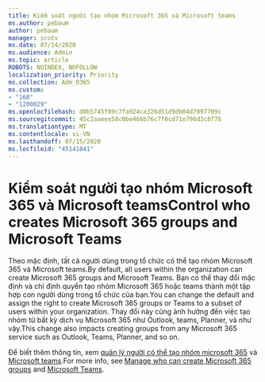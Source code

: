 ```yaml
---
title: Kiểm soát người tạo nhóm Microsoft 365 và Microsoft teams
ms.author: pebaum
author: pebaum
manager: scotv
ms.date: 07/14/2020
ms.audience: Admin
ms.topic: article
ROBOTS: NOINDEX, NOFOLLOW
localization_priority: Priority
ms.collection: Adm_O365
ms.custom:
- "168"
- "1200029"
ms.openlocfilehash: d8b5745f89c7fa924ca326d51d9db04d7097709c
ms.sourcegitcommit: 45c2aaeee58c0be466b76c7f0cd71e796d3c8f76
ms.translationtype: MT
ms.contentlocale: vi-VN
ms.lasthandoff: 07/15/2020
ms.locfileid: "45141841"
---
```

# <a name="control-who-creates-microsoft-365-groups-and-microsoft-teams"></a><span data-ttu-id="aae8e-102">Kiểm soát người tạo nhóm Microsoft 365 và Microsoft teams</span><span class="sxs-lookup"><span data-stu-id="aae8e-102">Control who creates Microsoft 365 groups and Microsoft Teams</span></span>

<span data-ttu-id="aae8e-103">Theo mặc định, tất cả người dùng trong tổ chức có thể tạo nhóm Microsoft 365 và Microsoft teams.</span><span class="sxs-lookup"><span data-stu-id="aae8e-103">By default, all users within the organization can create Microsoft 365 groups and Microsoft Teams.</span></span> <span data-ttu-id="aae8e-104">Bạn có thể thay đổi mặc định và chỉ định quyền tạo nhóm Microsoft 365 hoặc teams thành một tập hợp con người dùng trong tổ chức của bạn.</span><span class="sxs-lookup"><span data-stu-id="aae8e-104">You can change the default and assign the right to create Microsoft 365 groups or Teams to a subset of users within your organization.</span></span> <span data-ttu-id="aae8e-105">Thay đổi này cũng ảnh hưởng đến việc tạo nhóm từ bất kỳ dịch vụ Microsoft 365 như Outlook, teams, Planner, và như vậy.</span><span class="sxs-lookup"><span data-stu-id="aae8e-105">This change also impacts creating groups from any Microsoft 365 service such as Outlook, Teams, Planner, and so on.</span></span>

<span data-ttu-id="aae8e-106">Để biết thêm thông tin, xem [quản lý người có thể tạo nhóm microsoft 365](https://support.office.com/article/Manage-who-can-create-Office-365-Groups-4c46c8cb-17d0-44b5-9776-005fced8e618) và [Microsoft teams](https://aka.ms/rtsf).</span><span class="sxs-lookup"><span data-stu-id="aae8e-106">For more info, see [Manage who can create Microsoft 365 groups](https://support.office.com/article/Manage-who-can-create-Office-365-Groups-4c46c8cb-17d0-44b5-9776-005fced8e618) and [Microsoft Teams](https://aka.ms/rtsf).</span></span>